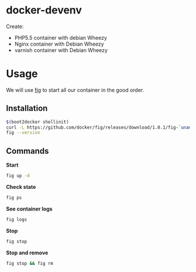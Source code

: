 docker-devenv
=============

Create:
* PHP5.5 container with debian Wheezy
* Nginx container with Debian Wheezy 
* varnish container with Debian Wheezy 

# Usage
We will use [fig](http://www.fig.sh/) to start all our container in the good order.

## Installation
```sh
$(boot2docker shellinit)
curl -L https://github.com/docker/fig/releases/download/1.0.1/fig-`uname -s`-`uname -m` > /usr/local/bin/fig; chmod +x /usr/local/bin/fig
fig --version
```

## Commands
__Start__
```sh
fig up -d
````

__Check state__
```sh
fig ps
```

__See container logs__
```sh
fig logs
````

__Stop__
```sh
fig stop
```

__Stop and remove__
```sh
fig stop && fig rm
```
